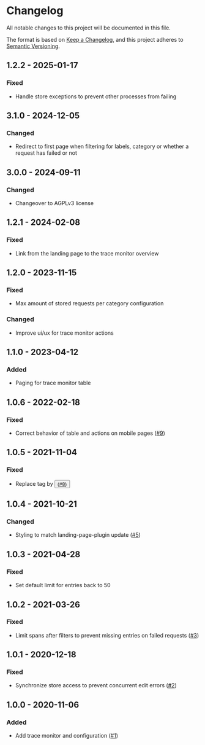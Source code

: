 # Changelog
All notable changes to this project will be documented in this file.

The format is based on [Keep a Changelog](https://keepachangelog.com/en/1.0.0/),
and this project adheres to [Semantic Versioning](https://semver.org/spec/v2.0.0.html).

## 1.2.2 - 2025-01-17
### Fixed
- Handle store exceptions to prevent other processes from failing

## 3.1.0 - 2024-12-05
### Changed
- Redirect to first page when filtering for labels, category or whether a request has failed or not

## 3.0.0 - 2024-09-11
### Changed
- Changeover to AGPLv3 license

## 1.2.1 - 2024-02-08
### Fixed
- Link from the landing page to the trace monitor overview

## 1.2.0 - 2023-11-15
### Fixed
- Max amount of stored requests per category configuration

### Changed
- Improve ui/ux for trace monitor actions

## 1.1.0 - 2023-04-12
### Added
- Paging for trace monitor table

## 1.0.6 - 2022-02-18
### Fixed
- Correct behavior of table and actions on mobile pages ([#9](https://github.com/scm-manager/scm-trace-monitor-plugin/pull/9))

## 1.0.5 - 2021-11-04
### Fixed
- Replace <a> tag by <button> ([#8](https://github.com/scm-manager/scm-trace-monitor-plugin/pull/8))

## 1.0.4 - 2021-10-21
### Changed
- Styling to match landing-page-plugin update ([#5](https://github.com/scm-manager/scm-trace-monitor-plugin/pull/5))

## 1.0.3 - 2021-04-28
### Fixed
- Set default limit for entries back to 50

## 1.0.2 - 2021-03-26
### Fixed
- Limit spans after filters to prevent missing entries on failed requests ([#3](https://github.com/scm-manager/scm-trace-monitor-plugin/pull/3))

## 1.0.1 - 2020-12-18
### Fixed
- Synchronize store access to prevent concurrent edit errors ([#2](https://github.com/scm-manager/scm-trace-monitor-plugin/pull/2))

## 1.0.0 - 2020-11-06
### Added
- Add trace monitor and configuration ([#1](https://github.com/scm-manager/scm-trace-monitor-plugin/pull/1))

